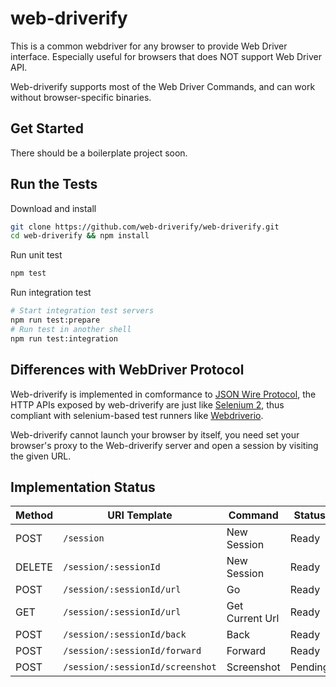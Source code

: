 # web-driverify

This is a common webdriver for any browser to provide Web Driver interface.
Especially useful for browsers that does NOT support Web Driver API.

Web-driverify supports most of the Web Driver Commands,
and can work without browser-specific binaries.

## Get Started

There should be a boilerplate project soon.

## Run the Tests

Download and install

```bash
git clone https://github.com/web-driverify/web-driverify.git
cd web-driverify && npm install
```

Run unit test

```bash
npm test
```

Run integration test

```bash
# Start integration test servers
npm run test:prepare
# Run test in another shell
npm run test:integration
```

## Differences with WebDriver Protocol

Web-driverify is implemented in comformance to [JSON Wire Protocol][jsonwire],
the HTTP APIs exposed by web-driverify are just like [Selenium 2][selenium],
thus compliant with selenium-based test runners like [Webdriverio][wdio].

Web-driverify cannot launch your browser by itself,
you need set your browser's proxy to the Web-driverify server
and open a session by visiting the given URL.

## Implementation Status

Method | URI Template | Command | Status
--- | --- | --- | ---
POST | `/session` | New Session | Ready
DELETE | `/session/:sessionId` | New Session | Ready
POST | `/session/:sessionId/url` | Go | Ready
GET | `/session/:sessionId/url` | Get Current Url | Ready
POST | `/session/:sessionId/back` | Back | Ready
POST | `/session/:sessionId/forward` | Forward | Ready
POST | `/session/:sessionId/screenshot` | Screenshot | Pending

[jsonwire]: https://github.com/SeleniumHQ/selenium/wiki/JsonWireProtocol
[wdio]: http://webdriver.io
[selenium]: http://www.seleniumhq.org
